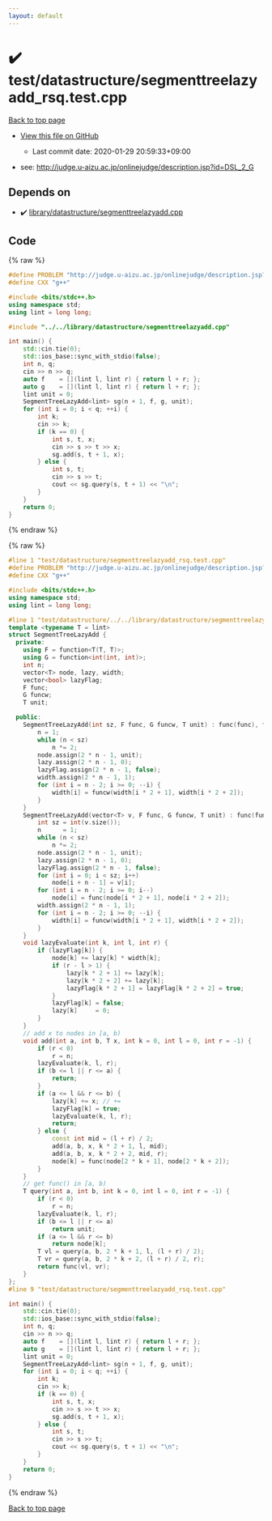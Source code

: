```yaml
---
layout: default
---
```


<!-- mathjax config similar to math.stackexchange -->
<script type="text/javascript" async
  src="https://cdnjs.cloudflare.com/ajax/libs/mathjax/2.7.5/MathJax.js?config=TeX-MML-AM_CHTML">
</script>
<script type="text/x-mathjax-config">
  MathJax.Hub.Config({
    TeX: { equationNumbers: { autoNumber: "AMS" }},
    tex2jax: {
      inlineMath: [ ['$','$'] ],
      processEscapes: true
    },
    "HTML-CSS": { matchFontHeight: false },
    displayAlign: "left",
    displayIndent: "2em"
  });
</script>

<script type="text/javascript" src="https://cdnjs.cloudflare.com/ajax/libs/jquery/3.4.1/jquery.min.js"></script>
<script src="https://cdn.jsdelivr.net/npm/jquery-balloon-js@1.1.2/jquery.balloon.min.js" integrity="sha256-ZEYs9VrgAeNuPvs15E39OsyOJaIkXEEt10fzxJ20+2I=" crossorigin="anonymous"></script>
<script type="text/javascript" src="../../../assets/js/copy-button.js"></script>
<link rel="stylesheet" href="../../../assets/css/copy-button.css" />


# :heavy_check_mark: test/datastructure/segmenttreelazyadd_rsq.test.cpp

<a href="../../../index.html">Back to top page</a>

* <a href="{{ site.github.repository_url }}/blob/master/test/datastructure/segmenttreelazyadd_rsq.test.cpp">View this file on GitHub</a>
    - Last commit date: 2020-01-29 20:59:33+09:00


* see: <a href="http://judge.u-aizu.ac.jp/onlinejudge/description.jsp?id=DSL_2_G">http://judge.u-aizu.ac.jp/onlinejudge/description.jsp?id=DSL_2_G</a>


## Depends on

* :heavy_check_mark: <a href="../../../library/library/datastructure/segmenttreelazyadd.cpp.html">library/datastructure/segmenttreelazyadd.cpp</a>


## Code

<a id="unbundled"></a>
{% raw %}
```cpp
#define PROBLEM "http://judge.u-aizu.ac.jp/onlinejudge/description.jsp?id=DSL_2_G"
#define CXX "g++"

#include <bits/stdc++.h>
using namespace std;
using lint = long long;

#include "../../library/datastructure/segmenttreelazyadd.cpp"

int main() {
    std::cin.tie(0);
    std::ios_base::sync_with_stdio(false);
    int n, q;
    cin >> n >> q;
    auto f    = [](lint l, lint r) { return l + r; };
    auto g    = [](lint l, lint r) { return l + r; };
    lint unit = 0;
    SegmentTreeLazyAdd<lint> sg(n + 1, f, g, unit);
    for (int i = 0; i < q; ++i) {
        int k;
        cin >> k;
        if (k == 0) {
            int s, t, x;
            cin >> s >> t >> x;
            sg.add(s, t + 1, x);
        } else {
            int s, t;
            cin >> s >> t;
            cout << sg.query(s, t + 1) << "\n";
        }
    }
    return 0;
}
```
{% endraw %}

<a id="bundled"></a>
{% raw %}
```cpp
#line 1 "test/datastructure/segmenttreelazyadd_rsq.test.cpp"
#define PROBLEM "http://judge.u-aizu.ac.jp/onlinejudge/description.jsp?id=DSL_2_G"
#define CXX "g++"

#include <bits/stdc++.h>
using namespace std;
using lint = long long;

#line 1 "test/datastructure/../../library/datastructure/segmenttreelazyadd.cpp"
template <typename T = lint>
struct SegmentTreeLazyAdd {
  private:
    using F = function<T(T, T)>;
    using G = function<int(int, int)>;
    int n;
    vector<T> node, lazy, width;
    vector<bool> lazyFlag;
    F func;
    G funcw;
    T unit;

  public:
    SegmentTreeLazyAdd(int sz, F func, G funcw, T unit) : func(func), funcw(funcw), unit(unit) {
        n = 1;
        while (n < sz)
            n *= 2;
        node.assign(2 * n - 1, unit);
        lazy.assign(2 * n - 1, 0);
        lazyFlag.assign(2 * n - 1, false);
        width.assign(2 * n - 1, 1);
        for (int i = n - 2; i >= 0; --i) {
            width[i] = funcw(width[i * 2 + 1], width[i * 2 + 2]);
        }
    }
    SegmentTreeLazyAdd(vector<T> v, F func, G funcw, T unit) : func(func), funcw(funcw), unit(unit) {
        int sz = int(v.size());
        n      = 1;
        while (n < sz)
            n *= 2;
        node.assign(2 * n - 1, unit);
        lazy.assign(2 * n - 1, 0);
        lazyFlag.assign(2 * n - 1, false);
        for (int i = 0; i < sz; i++)
            node[i + n - 1] = v[i];
        for (int i = n - 2; i >= 0; i--)
            node[i] = func(node[i * 2 + 1], node[i * 2 + 2]);
        width.assign(2 * n - 1, 1);
        for (int i = n - 2; i >= 0; --i) {
            width[i] = funcw(width[i * 2 + 1], width[i * 2 + 2]);
        }
    }
    void lazyEvaluate(int k, int l, int r) {
        if (lazyFlag[k]) {
            node[k] += lazy[k] * width[k];
            if (r - l > 1) {
                lazy[k * 2 + 1] += lazy[k];
                lazy[k * 2 + 2] += lazy[k];
                lazyFlag[k * 2 + 1] = lazyFlag[k * 2 + 2] = true;
            }
            lazyFlag[k] = false;
            lazy[k]     = 0;
        }
    }
    // add x to nodes in [a, b)
    void add(int a, int b, T x, int k = 0, int l = 0, int r = -1) {
        if (r < 0)
            r = n;
        lazyEvaluate(k, l, r);
        if (b <= l || r <= a) {
            return;
        }
        if (a <= l && r <= b) {
            lazy[k] += x; // +=
            lazyFlag[k] = true;
            lazyEvaluate(k, l, r);
            return;
        } else {
            const int mid = (l + r) / 2;
            add(a, b, x, k * 2 + 1, l, mid);
            add(a, b, x, k * 2 + 2, mid, r);
            node[k] = func(node[2 * k + 1], node[2 * k + 2]);
        }
    }
    // get func() in [a, b)
    T query(int a, int b, int k = 0, int l = 0, int r = -1) {
        if (r < 0)
            r = n;
        lazyEvaluate(k, l, r);
        if (b <= l || r <= a)
            return unit;
        if (a <= l && r <= b)
            return node[k];
        T vl = query(a, b, 2 * k + 1, l, (l + r) / 2);
        T vr = query(a, b, 2 * k + 2, (l + r) / 2, r);
        return func(vl, vr);
    }
};
#line 9 "test/datastructure/segmenttreelazyadd_rsq.test.cpp"

int main() {
    std::cin.tie(0);
    std::ios_base::sync_with_stdio(false);
    int n, q;
    cin >> n >> q;
    auto f    = [](lint l, lint r) { return l + r; };
    auto g    = [](lint l, lint r) { return l + r; };
    lint unit = 0;
    SegmentTreeLazyAdd<lint> sg(n + 1, f, g, unit);
    for (int i = 0; i < q; ++i) {
        int k;
        cin >> k;
        if (k == 0) {
            int s, t, x;
            cin >> s >> t >> x;
            sg.add(s, t + 1, x);
        } else {
            int s, t;
            cin >> s >> t;
            cout << sg.query(s, t + 1) << "\n";
        }
    }
    return 0;
}
```
{% endraw %}

<a href="../../../index.html">Back to top page</a>

